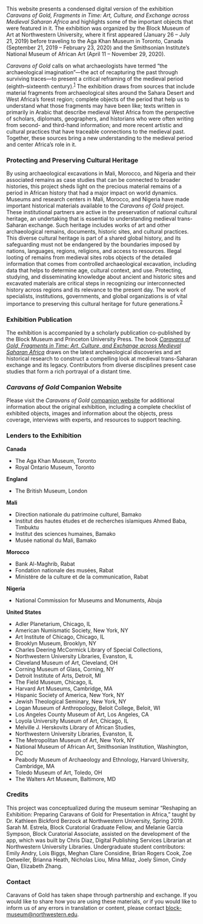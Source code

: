 This website presents a condensed digital version of the exhibition _Caravans of Gold, Fragments in Time: Art, Culture, and Exchange across Medieval Saharan Africa_ and highlights some of the important objects that were featured in it. The exhibition was organized by the Block Museum of Art at Northwestern University, where it first appeared (January 26 – July 21, 2019) before traveling to the Aga Khan Museum in Toronto, Canada (September 21, 2019 – February 23, 2020) and the Smithsonian Institute’s National Museum of African Art (April 11 – November 29, 2020).

_Caravans of Gold_ calls on what archaeologists have termed “the archaeological imagination”—the act of recapturing the past through surviving traces—to present a critical reframing of the medieval period (eighth–sixteenth century).<sup><a href="/references/">1</a></sup> The exhibition draws from sources that include material fragments from archaeological sites around the Sahara Desert and West Africa’s forest region; complete objects of the period that help us to understand what those fragments may have been like; texts written in primarily in Arabic that describe medieval West Africa from the perspective of scholars, diplomats, geographers, and historians who were often writing from second- and third-hand information; and more recent artistic and cultural practices that have traceable connections to the medieval past. Together, these sources bring a new understanding to the medieval period and center Africa’s role in it.

### Protecting and Preserving Cultural Heritage

By using archaeological excavations in Mali, Morocco, and Nigeria and their associated remains as case studies that can be connected to broader histories, this project sheds light on the precious material remains of a period in African history that had a major impact on world dynamics. Museums and research centers in Mali, Morocco, and Nigeria have made important historical materials available to the _Caravans of Gold_ project. These institutional partners are active in the preservation of national cultural heritage, an undertaking that is essential to understanding medieval trans-Saharan exchange. Such heritage includes works of art and other archaeological remains, documents, historic sites, and cultural practices. This diverse cultural heritage is part of a shared global history, and its safeguarding must not be endangered by the boundaries imposed by nations, languages, regions, religions, and access to resources. Illegal looting of remains from medieval sites robs objects of the detailed information that comes from controlled archaeological excavation, including data that helps to determine age, cultural context, and use. Protecting, studying, and disseminating knowledge about ancient and historic sites and excavated materials are critical steps in recognizing our interconnected history across regions and its relevance to the present day. The work of specialists, institutions, governments, and global organizations is of vital importance to preserving this cultural heritage for future generations.<sup><a href="/references/">2</a></sup>

### Exhibition Publication

The exhibition is accompanied by a scholarly publication co-published by the Block Museum and Princeton University Press. The book _[Caravans of Gold, Fragments in Time: Art, Culture, and Exchange across Medieval Saharan Africa](https://www.blockmuseum.northwestern.edu/publications/caravans-of-gold,-fragments-in-time.html)_ draws on the latest archaeological discoveries and art historical research to construct a compelling look at medieval trans-Saharan exchange and its legacy. Contributors from diverse disciplines present case studies that form a rich portrayal of a distant time.

### _Caravans of Gold_ Companion Website

Please visit the _Caravans of Gold_ [companion website](https://caravansofgold.org/) for additional information about the original exhibition, including a complete checklist of exhibited objects, images and information about the objects, press coverage, interviews with experts, and resources to support teaching.


### Lenders to the Exhibition

__Canada__
- The Aga Khan Museum, Toronto
- Royal Ontario Museum, Toronto

__England__
- The British Museum, London

__Mali__
- Direction nationale du patrimoine culturel, Bamako
- Institut des hautes études et de recherches islamiques Ahmed Baba, Timbuktu
- Institut des sciences humaines, Bamako
- Musée national du Mali, Bamako

__Morocco__
- Bank Al-Maghrib, Rabat
- Fondation nationale des musées, Rabat
- Ministère de la culture et de la communication, Rabat

__Nigeria__
- National Commission for Museums and Monuments, Abuja

__United States__
- Adler Planetarium, Chicago, IL
- American Numismatic Society, New York, NY
- Art Institute of Chicago, Chicago, IL
- Brooklyn Museum, Brooklyn, NY
- Charles Deering McCormick Library of Special Collections,
- Northwestern University Libraries, Evanston, IL
- Cleveland Museum of Art, Cleveland, OH
- Corning Museum of Glass, Corning, NY
- Detroit Institute of Arts, Detroit, MI
- The Field Museum, Chicago, IL
- Harvard Art Museums, Cambridge, MA
- Hispanic Society of America, New York, NY
- Jewish Theological Seminary, New York, NY
- Logan Museum of Anthropology, Beloit College, Beloit, WI
- Los Angeles County Museum of Art, Los Angeles, CA
- Loyola University Museum of Art, Chicago, IL
- Melville J. Herskovits Library of African Studies,
- Northwestern University Libraries, Evanston, IL
- The Metropolitan Museum of Art, New York, NY
- National Museum of African Art, Smithsonian Institution, Washington, DC
- Peabody Museum of Archaeology and Ethnology, Harvard University, Cambridge, MA
- Toledo Museum of Art, Toledo, OH
- The Walters Art Museum, Baltimore, MD

### Credits

This project was conceptualized during the museum seminar “Reshaping an Exhibition: Preparing Caravans of Gold for Presentation in Africa,” taught by Dr. Kathleen Bickford Berzock at Northwestern University, Spring 2019. Sarah M. Estrela, Block Curatorial Graduate Fellow, and Melanie Garcia Sympson, Block Curatorial Associate, assisted on the development of the app, which was built by Chris Diaz, Digital Publishing Services Librarian at Northwestern University Libraries. Undergraduate student contributors: Emily Andry, Lois Biggs, Meghan Clare Considine, Brian Rogers Cook, Zoe Detweiler, Brianna Heath, Nicholas Liou, Mina Milaz, Joely Simon, Cindy Qian, Elizabeth Zhang.

### Contact

Caravans of Gold has taken shape through partnership and exchange. If you would like to share how you are using these materials, or if you would like to inform us of any errors in translation or content, please contact [block-museum@northwestern.edu](mailto:block-museum@northwestern.edu).

[^1]: Jennifer Wallace, _Digging the Dirt: The Archaeological Imagination_ (London: Duckworth and Co., 2004); Michael Shanks, _The Archaeological Imagination_ (Walnut Creek, CA: Left Coast Press, 2012).

[^2]: For more on cultural heritage preservation and protection efforts in Mali, Morocco, and Nigeria, see Mamadi Dembélé, Ahmed Ettahiri, Youssef Khiara, and Yousuf Abdallah Usman, “Fragments at Risk: The Protection of Cultural Heritage in Mali, Morocco, and Nigeria,” in _Caravans of Gold, Fragments in Time: Art, Culture, and Exchange Across Medieval Saharan Africa_, ed. Kathleen Bickford Berzock (Princeton: Princeton University Press, 2019), 75–87.
